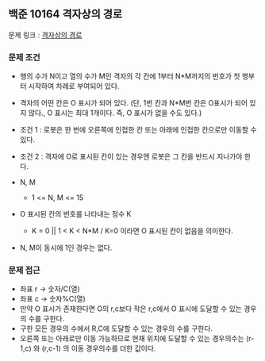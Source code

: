 ## 백준 10164 격자상의 경로

문제 링크 : [격자상의 경로](https://www.acmicpc.net/problem/10164)

### 문제 조건

- 행의 수가 N이고 열의 수가 M인 격자의 각 칸에 1부터 N\*M까지의 번호가 첫 행부터 시작하여 차례로 부여되어 있다.
- 격자의 어떤 칸은 O 표시가 되어 있다. (단, 1번 칸과 N*M번 칸은 O표시가 되어 있지 않다., O 표시는 최대 1개이다. 즉, O 표시가 없을 수도 있다.)
- 조건 1 : 로봇은 한 번에 오른쪽에 인접한 칸 또는 아래에 인접한 칸으로만 이동할 수 있다.
- 조건 2 : 격자에 O로 표시된 칸이 있는 경우엔 로봇은 그 칸을 반드시 지나가야 한다.

- N, M
    - 1 <= N, M <= 15
- O 표시된 칸의 번호를 나타내는 정수 K
    - K = 0 || 1 < K < N*M / K=0 이라면 O 표시된 칸이 없음을 의미한다.
- N, M이 동시에 1인 경우는 없다.

### 문제 접근

- 좌표 r -> 숫자/C(열)
- 좌표 c -> 숫자%C(열)
- 만약 O 표시가 존재한다면 O의 r,c보다 작은 r,c에서 O 표시에 도달할 수 있는 경우의 수를 구한다.
- 구한 모든 경우의 수에서 R,C에 도달할 수 있는 경우의 수를 구한다.
- 오른쪽 또는 아래로만 이동 가능하므로 현재 위치에 도달할 수 있는 경우의수는 (r-1,c) 와 (r,c-1) 의 이동 경우의수를 더한 값이다.